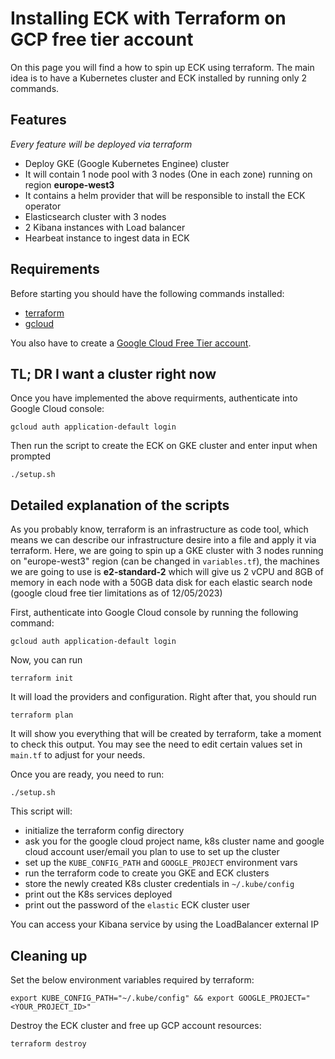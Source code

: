# Installing ECK with Terraform on GCP free tier account

On this page you will find a how to spin up ECK using terraform. The main idea is to have a Kubernetes cluster and ECK installed by running only 2 commands.

## Features
_Every feature will be deployed via terraform_

- Deploy GKE (Google Kubernetes Enginee) cluster 
- It will contain 1 node pool with 3 nodes (One in each zone) running on region **europe-west3**
- It contains a helm provider that will be responsible to install the ECK operator
- Elasticsearch cluster with 3 nodes
- 2 Kibana instances with Load balancer
- Hearbeat instance to ingest data in ECK

## Requirements
Before starting you should have the following commands installed:

- [terraform](https://www.terraform.io/downloads)
- [gcloud](https://cloud.google.com/sdk/docs/install)

You also have to create a [Google Cloud Free Tier account](https://cloud.google.com/free).

## TL; DR I want a cluster right now
Once you have implemented the above requirments, authenticate into Google Cloud console:

`gcloud auth application-default login`

Then run the script to create the ECK on GKE cluster and enter input when prompted

`./setup.sh`

## Detailed explanation of the scripts
As you probably know, terraform is an infrastructure as code tool, which means we can describe our infrastructure desire into a file and apply it via terraform.
Here, we are going to spin up a GKE cluster with 3 nodes running on "europe-west3" region (can be changed in `variables.tf`), the machines we are going to use is **e2-standard-2** which will give us 2 vCPU and 8GB of memory in each node with a 50GB data disk for each elastic search node (google cloud free tier limitations as of 12/05/2023)

First, authenticate into Google Cloud console by running the following command:

`gcloud auth application-default login`

Now, you can run

`terraform init`

It will load the providers and configuration. Right after that, you should run

`terraform plan`

It will show you everything that will be created by terraform, take a moment to check this output.
You may see the need to edit certain values set in `main.tf` to adjust for your needs.

Once you are ready, you need to run:

`./setup.sh`

This script will:

- initialize the terraform config directory
- ask you for the google cloud project name, k8s cluster name and google cloud account user/email you plan to use to set up the cluster
- set up the `KUBE_CONFIG_PATH` and `GOOGLE_PROJECT` environment vars
- run the terraform code to create you GKE and ECK clusters
- store the newly created K8s cluster credentials in `~/.kube/config`
- print out the K8s services deployed
- print out the password of the `elastic` ECK cluster user 


You can access your Kibana service by using the LoadBalancer external IP 

## Cleaning up
Set the below environment variables required by terraform:

`export KUBE_CONFIG_PATH="~/.kube/config" && export GOOGLE_PROJECT="<YOUR_PROJECT_ID>"`

 Destroy the ECK cluster and free up GCP account resources:

`terraform destroy`

